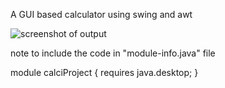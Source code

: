 A GUI based calculator using swing and awt

![screenshot of output](Java/Calci_Output_img.png)



note to include the code in "module-info.java" file 

module calciProject {
	requires java.desktop;
}
